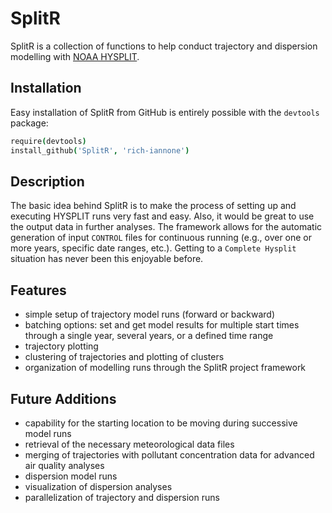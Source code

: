 SplitR
======

SplitR is a collection of functions to help conduct trajectory and dispersion modelling with [NOAA HYSPLIT](http://ready.arl.noaa.gov/HYSPLIT.php).

## Installation

Easy installation of SplitR from GitHub is entirely possible with the `devtools` package:

```coffee
require(devtools)
install_github('SplitR', 'rich-iannone')
```

## Description

The basic idea behind SplitR is to make the process of setting up and executing HYSPLIT runs very fast and easy. Also, it would be great to use the output data in further analyses. The framework allows for the automatic generation of input `CONTROL` files for continuous running (e.g., over one or more years, specific date ranges, etc.). Getting to a `Complete Hysplit` situation has never been this enjoyable before.

## Features

- simple setup of trajectory model runs (forward or backward)
- batching options: set and get model results for multiple start times through a single year, several years, or a defined time range
- trajectory plotting
- clustering of trajectories and plotting of clusters
- organization of modelling runs through the SplitR project framework

## Future Additions

- capability for the starting location to be moving during successive model runs
- retrieval of the necessary meteorological data files
- merging of trajectories with pollutant concentration data for advanced air quality analyses
- dispersion model runs
- visualization of dispersion analyses
- parallelization of trajectory and dispersion runs

